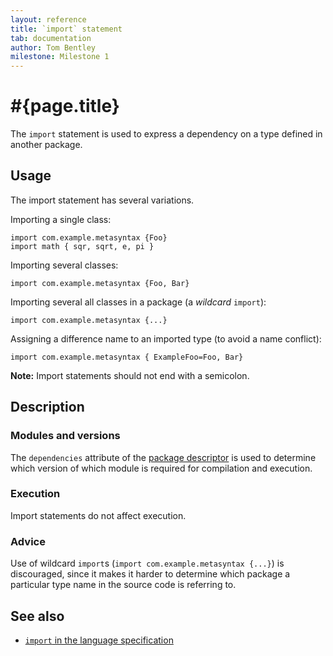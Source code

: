 ```yaml
---
layout: reference
title: `import` statement
tab: documentation
author: Tom Bentley
milestone: Milestone 1
---
```


# #{page.title}

The `import` statement is used to express a dependency on a type defined in 
another package.

## Usage 

The import statement has several variations. 

Importing a single class:

    import com.example.metasyntax {Foo}
    import math { sqr, sqrt, e, pi }

Importing several classes:

    import com.example.metasyntax {Foo, Bar}
    
Importing several all classes in a package (a *wildcard* `import`):

    import com.example.metasyntax {...}
    
Assigning a difference name to an imported type (to avoid a name conflict):

    import com.example.metasyntax { ExampleFoo=Foo, Bar}

**Note:** Import statements should not end with a semicolon.

## Description

### Modules and versions

The `dependencies` attribute of the [package descriptor](FIXME) is used to 
determine which version of which module is required for compilation and 
execution.

### Execution

Import statements do not affect execution. 

### Advice

Use of wildcard `import`s (`import com.example.metasyntax {...}`) is 
discouraged, since it makes it harder to determine which package a particular
type name in the source code is referring to.

## See also

* [`import` in the language specification](#{site.urls.spec}#imports)
